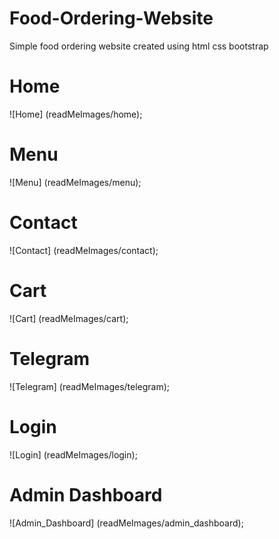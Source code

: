 # Food-Ordering-Website
Simple food ordering website created using html css bootstrap


# Home
![Home] (readMeImages/home);
# Menu
![Menu] (readMeImages/menu);
# Contact
![Contact] (readMeImages/contact);
# Cart
![Cart] (readMeImages/cart);
# Telegram
![Telegram] (readMeImages/telegram);
# Login
![Login] (readMeImages/login);
# Admin Dashboard
![Admin_Dashboard] (readMeImages/admin_dashboard);